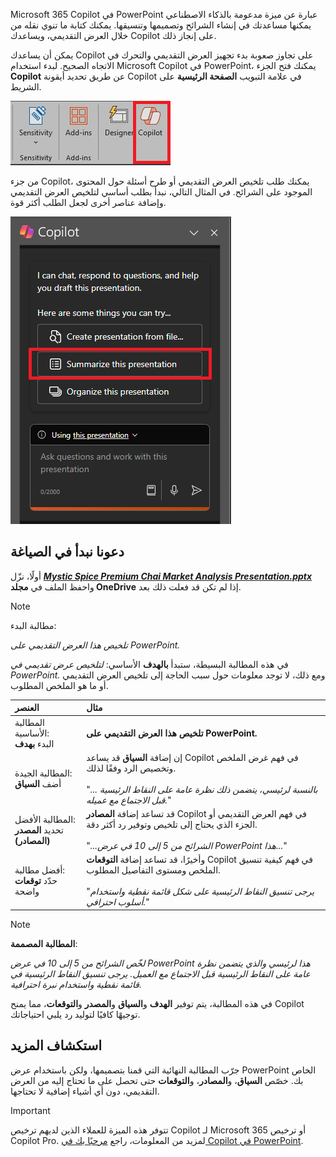 
Microsoft 365 Copilot في PowerPoint عبارة عن ميزة مدعومة بالذكاء الاصطناعي يمكنها مساعدتك في إنشاء الشرائح وتصميمها وتنسيقها.  يمكنك كتابة ما تنوي نقله من خلال العرض التقديمي، ويساعدك Copilot على إنجاز ذلك. 

يمكن أن يساعدك Copilot على تجاوز صعوبة بدء تجهيز العرض التقديمي والتحرك في الاتجاه الصحيح. لبدء استخدام Microsoft Copilot في PowerPoint، يمكنك فتح الجزء **Copilot** عن طريق تحديد أيقونة Copilot في علامة التبويب **الصفحة الرئيسية** على الشريط.

![لقطة شاشة لأيقونة Copilot في شريط PowerPoint.](../media/copilot-ribbon-powerpoint.png)

من جزء Copilot، يمكنك طلب تلخيص العرض التقديمي أو طرح أسئلة حول المحتوى الموجود على الشرائح. في المثال التالي، نبدأ بطلب أساسي لتلخيص العرض التقديمي وإضافة عناصر أخرى لجعل الطلب أكثر قوة.

![لقطة شاشة للوحة Copilot في PowerPoint عند الفتح الأول.](../media/copilot-pane-powerpoint.png)

## دعونا نبدأ في الصياغة

أولًا، نزّل **_[Mystic Spice Premium Chai Market Analysis Presentation.pptx](https://go.microsoft.com/fwlink/?linkid=2268768)_** واحفظ الملف في **مجلد OneDrive** إذا لم تكن قد فعلت ذلك بعد.

> [!NOTE]
> مطالبة البدء:
>
> _تلخيص هذا العرض التقديمي على PowerPoint._

في هذه المطالبة البسيطة، ستبدأ **بالهدف** الأساسي: _لتلخيص عرض تقديمي في PowerPoint._ ومع ذلك، لا توجد معلومات حول سبب الحاجة إلى تلخيص العرض التقديمي أو ما هو الملخص المطلوب.

| العنصر | مثال |
| :------ | :------- |
| المطالبة الأساسية: <br>البدء **بهدف** | **تلخيص هذا العرض التقديمي على PowerPoint.** |
| المطالبة الجيدة: <br>أضف **السياق** | إن إضافة **السياق** قد يساعد Copilot في فهم غرض الملخص وتخصيص الرد وفقًا لذلك.<br><br>"_... بالنسبة لرئيسي، يتضمن ذلك نظرة عامة على النقاط الرئيسية قبل الاجتماع مع عميله._" |
| المطالبة الأفضل: <br>تحديد **المصدر (المصادر)** | قد تساعد إضافة **المصادر** Copilot في فهم العرض التقديمي أو الجزء الذي يحتاج إلى تلخيص وتوفير رد أكثر دقة.<br><br>"_...الشرائح من 5 إلى 10 في عرض PowerPoint هذا..._" |
| أفضل مطالبة: <br>حدّد **توقعات** واضحة | وأخيرًا، قد تساعد إضافة **التوقعات** Copilot في فهم كيفية تنسيق الملخص ومستوى التفاصيل المطلوب.<br><br>"_يرجى تنسيق النقاط الرئيسية على شكل قائمة نقطية واستخدام أسلوب احترافي._" |

> [!NOTE]
> **المطالبة المصممة**:
>
> _لخّص الشرائح من 5 إلى 10 في عرض PowerPoint هذا لرئيسي والذي يتضمن نظرة عامة على النقاط الرئيسية قبل الاجتماع مع العميل. يرجى تنسيق النقاط الرئيسية في قائمة نقطية واستخدام نبرة احترافية._

في هذه المطالبة، يتم توفير **الهدف** و**السياق** و**المصدر** و**التوقعات**، مما يمنح Copilot توجيهًا كافيًا لتوليد رد يلبي احتياجاتك.

## استكشاف المزيد

جرّب المطالبة النهائية التي قمنا بتصميمها، ولكن باستخدام عرض PowerPoint الخاص بك. خصّص **السياق**، و**المصادر**، و**التوقعات** حتى تحصل على ما تحتاج إليه من العرض التقديمي، دون أي أشياء إضافية لا تحتاجها.

> [!IMPORTANT]
> تتوفر هذه الميزة للعملاء الذين لديهم ترخيص Copilot لـ Microsoft 365 أو ترخيص Copilot Pro. لمزيد من المعلومات، راجع [مرحبًا بك في Copilot في PowerPoint](https://support.microsoft.com/office/welcome-to-copilot-in-powerpoint-57133c75-24c0-4519-8096-d0dadf25fb8d).
